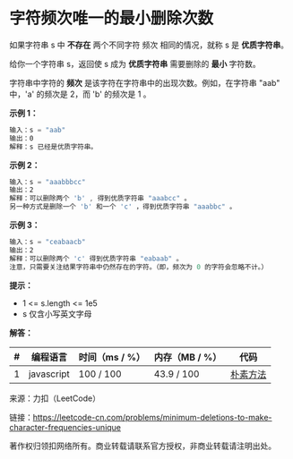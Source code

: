 # 字符频次唯一的最小删除次数

如果字符串 s 中 **不存在** 两个不同字符 频次 相同的情况，就称 s 是 **优质字符串**。

给你一个字符串 s，返回使 s 成为 **优质字符串** 需要删除的 **最小** 字符数。

字符串中字符的 **频次** 是该字符在字符串中的出现次数。例如，在字符串 "aab" 中，'a' 的频次是 2，而 'b' 的频次是 1 。

**示例 1：**

``` javascript
输入：s = "aab"
输出：0
解释：s 已经是优质字符串。
```

**示例 2：**

``` javascript
输入：s = "aaabbbcc"
输出：2
解释：可以删除两个 'b' , 得到优质字符串 "aaabcc" 。
另一种方式是删除一个 'b' 和一个 'c' ，得到优质字符串 "aaabbc" 。
```

**示例 3：**

``` javascript
输入：s = "ceabaacb"
输出：2
解释：可以删除两个 'c' 得到优质字符串 "eabaab" 。
注意，只需要关注结果字符串中仍然存在的字符。（即，频次为 0 的字符会忽略不计。）
```

**提示：**

- 1 <= s.length <= 1e5
- s 仅含小写英文字母

**解答：**

**#**|**编程语言**|**时间（ms / %）**|**内存（MB / %）**|**代码**
--|--|--|--|--
1|javascript|100 / 100|43.9 / 100|[朴素方法](./javascript/ac_v1.js)

来源：力扣（LeetCode）

链接：https://leetcode-cn.com/problems/minimum-deletions-to-make-character-frequencies-unique

著作权归领扣网络所有。商业转载请联系官方授权，非商业转载请注明出处。
